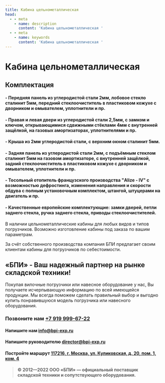 ```yaml
---
title: Кабина цельнометаллическая
head:
  - - meta
    - name: description
      content: 'Кабина цельнометаллическая '
  - - meta
    - name: keywords 
      content: 'Кабина цельнометаллическая '
---
```


# Кабина цельнометаллическая

## Комплектация
#### - Передняя панель из углеродистой стали 2мм, лобовое стекло сталинит 5мм, передний стеклоочиститель в пластиковом кожухе с дворником и омывателем, уплотнители и пр.
#### - Правая и левая двери из углеродистой стали 2,5мм, с замком и ключом, открывающимися сдвижными стёклами 4мм с внутренней защёлкой, на газовых амортизаторах, уплотнителями и пр.
#### - Крыша из 2мм углеродистой стали, с верхним окном сталинит 5мм.
#### - Задняя панель из углеродистой стали 2мм, с подъёмным стеклом сталинит 5мм на газовом амортизаторе, с внутренней защёлкой, задний стеклоочиститель в пластиковом кожухе с дворником и омывателем, уплотнители и пр.
#### - Тосольный отопитель французского производства "Alize - IV" с возможностью дефростинга, изменения направления и скорости обдува с полным установочным комплектом, штангой, штуцерами на двигатель и пр.
#### - Качественные европейские комплектующие: замки дверей, петли заднего стекла, ручка заднего стекла, приводы стеклоочистителей.

В наличии цельнометаллические кабины для любых видов и типов погрузчиков. Возможно изготовление кабины под заказа по вашим параметрам.

За счёт собственного производства компания БПИ предлагает своим клиентам кабины для погрузчиков по себестоимости.



## «БПИ» - Ваш надежный партнер на рынке складской техники!

Покупая вилочные погрузчики или навесное оборудование у нас, Вы получаете исчерпывающую информацию по всей имеющейся продукции. Мы всегда поможем сделать правильный выбор и выгодно купить понравившуюся модель погрузчика или навесного оборудования.


### Позвоните нам <a href="tel:+79199996722">+7 919 999-67-22</a>

#### Напишите нам <a href="mailto:info@bpi-exp.ru">info@bpi-exp.ru</a>

#### Напишите руководителю <a href="mailto:director@bpi-exp.ru">director@bpi-exp.ru</a>

#### Постройте маршрут <a href="https://yandex.ru/maps/213/moscow/?from=api-maps&ll=37.560718%2C55.567506&mode=routes&origin=jsapi_2_1_79&rtext=~55.567988%2C37.560664&rtt=mt&ruri=~&z=19">117216, г. Москва, ул. Куликовская, д. 20, пом. 1, ком. 4</a>

> **© 2012—2022 ООО «БПИ» — официальный поставщик складской техники и сопутствующего оборудования.**
